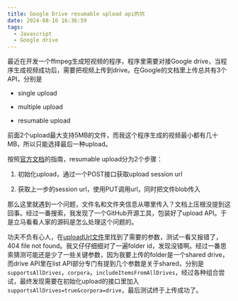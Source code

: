 ```yaml
---
title: Google Drive resumable upload api的坑
date: 2024-08-16 16:36:59
tags:
  - Javascript
  - Google drive
---
```


最近在开发一个ffmpeg生成短视频的程序，程序里需要对接Google drive，当程序生成视频成功后，需要把视频上传到drive。在Google的文档里上传总共有3个API，分别是

- single upload

- multiple upload

- resumable upload

前面2个upload最大支持5MB的文件，而我这个程序生成的视频最小都有几十MB，所以只能选择最后一种upload。

按照[官方文档](https://developers.google.com/drive/api/guides/manage-uploads#resumable)的指南，resumable upload分为2个步骤：

1. 初始化upload，通过一个POST接口获取upload session url

1. 获取上一步的session url，使用PUT调用url，同时把文件blob传入

那么这里就遇到一个问题，文件名和文件夹信息从哪里传入？文档上压根没提到这回事。经过一番搜索，我发现了一个GitHub开源工具，包装好了upload API。于是立马看看人家的源码是怎么处理这个问题的。

功夫不负有心人，在[uploadUrl文件](https://github.com/overlookmotel/google-drive-uploader/blob/master/lib/uploadUrl.js#L49)里找到了需要的参数，测试一看又报错了，404 file not found。我又仔仔细细对了一遍folder id，发现没错啊。经过一番思索猜测可能还是少了一些关键参数，因为我要上传的folder是一个shared drive，而drive API里在list API部分专门有提到几个参数是关于shared，分别是`supportsAllDrives`，`corpora`，`includeItemsFromAllDrives`，经过各种组合尝试，最终发现需要在初始化upload的接口里加入`supportsAllDrives=true&corpora=drive`，最后测试终于上传成功了。


